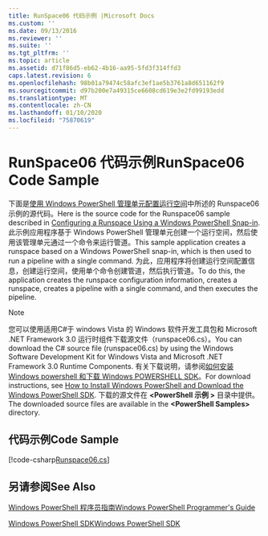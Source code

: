 ```yaml
---
title: RunSpace06 代码示例 |Microsoft Docs
ms.custom: ''
ms.date: 09/13/2016
ms.reviewer: ''
ms.suite: ''
ms.tgt_pltfrm: ''
ms.topic: article
ms.assetid: d71f86d5-eb62-4b16-aa95-5fd3f314ffd3
caps.latest.revision: 6
ms.openlocfilehash: 98b01a79474c58afc3ef1ae5b3761a8d651162f9
ms.sourcegitcommit: d97b200e7a49315ce6608cd619e3e2fd99193edd
ms.translationtype: MT
ms.contentlocale: zh-CN
ms.lasthandoff: 01/10/2020
ms.locfileid: "75870619"
---
```

# <a name="runspace06-code-sample"></a><span data-ttu-id="df68c-102">RunSpace06 代码示例</span><span class="sxs-lookup"><span data-stu-id="df68c-102">RunSpace06 Code Sample</span></span>

<span data-ttu-id="df68c-103">下面是[使用 Windows PowerShell 管理单元配置运行空间](https://msdn.microsoft.com/a7289ee8-9732-49ee-91c7-d533e9538b83)中所述的 Runspace06 示例的源代码。</span><span class="sxs-lookup"><span data-stu-id="df68c-103">Here is the source code for the Runspace06 sample described in [Configuring a Runspace Using a Windows PowerShell Snap-in](https://msdn.microsoft.com/a7289ee8-9732-49ee-91c7-d533e9538b83).</span></span>
<span data-ttu-id="df68c-104">此示例应用程序基于 Windows PowerShell 管理单元创建一个运行空间，然后使用该管理单元通过一个命令来运行管道。</span><span class="sxs-lookup"><span data-stu-id="df68c-104">This sample application creates a runspace based on a Windows PowerShell snap-in, which is then used to run a pipeline with a single command.</span></span> <span data-ttu-id="df68c-105">为此，应用程序将创建运行空间配置信息，创建运行空间，使用单个命令创建管道，然后执行管道。</span><span class="sxs-lookup"><span data-stu-id="df68c-105">To do this, the application creates the runspace configuration information, creates a runspace, creates a pipeline with a single command, and then executes the pipeline.</span></span>

> [!NOTE]
> <span data-ttu-id="df68c-106">您可以使用适用C#于 windows Vista 的 Windows 软件开发工具包和 Microsoft .NET Framework 3.0 运行时组件下载源文件（runspace06.cs）。</span><span class="sxs-lookup"><span data-stu-id="df68c-106">You can download the C# source file (runspace06.cs) by using the Windows Software Development Kit for Windows Vista and Microsoft .NET Framework 3.0 Runtime Components.</span></span> <span data-ttu-id="df68c-107">有关下载说明，请参阅[如何安装 Windows powershell 和下载 Windows POWERSHELL SDK](/powershell/scripting/developer/installing-the-windows-powershell-sdk)。</span><span class="sxs-lookup"><span data-stu-id="df68c-107">For download instructions, see [How to Install Windows PowerShell and Download the Windows PowerShell SDK](/powershell/scripting/developer/installing-the-windows-powershell-sdk).</span></span>
> <span data-ttu-id="df68c-108">下载的源文件在 **\<PowerShell 示例 >** 目录中提供。</span><span class="sxs-lookup"><span data-stu-id="df68c-108">The downloaded source files are available in the **\<PowerShell Samples>** directory.</span></span>

## <a name="code-sample"></a><span data-ttu-id="df68c-109">代码示例</span><span class="sxs-lookup"><span data-stu-id="df68c-109">Code Sample</span></span>

[!code-csharp[Runspace06.cs](../../../../powershell-sdk-samples/SDK-2.0/csharp/Runspace06/Runspace06.cs#L11-L85 "Runspace06.cs")]

## <a name="see-also"></a><span data-ttu-id="df68c-110">另请参阅</span><span class="sxs-lookup"><span data-stu-id="df68c-110">See Also</span></span>

[<span data-ttu-id="df68c-111">Windows PowerShell 程序员指南</span><span class="sxs-lookup"><span data-stu-id="df68c-111">Windows PowerShell Programmer's Guide</span></span>](./windows-powershell-programmer-s-guide.md)

[<span data-ttu-id="df68c-112">Windows PowerShell SDK</span><span class="sxs-lookup"><span data-stu-id="df68c-112">Windows PowerShell SDK</span></span>](../windows-powershell-reference.md)
